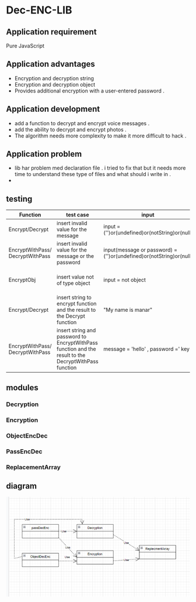 # Dec-ENC-LIB

## Application requirement
Pure JavaScript


## Application advantages
- Encryption and decryption string
- Encryption and decryption object
- Provides additional encryption with a user-entered password .
## Application  development 
- add a  function to decrypt and encrypt voice messages .
- add the ability to decrypt and encrypt photos .
- The algorithm needs more complexity to make it more difficult to hack .
## Application problem 
 - lib har problem med declaration file . i tried to fix that but it needs more time to understand these type of files and what should i write in .
 - 


## testing
 | Function|test case      | input | output |  PASS/FAIL | 
| ----------|------------- | ----- | ------ | ------- |
|  Encrypt/Decrypt| insert invalid value for the message  | input = ('')or(undefined)or(notString)or(null)    |  Error       |    pass     |
|EncryptWithPass/ DecryptWithPass | insert invalid value for the message or the password    |  input(message or password) = ('')or(undefined)or(notString)or(null)   |  Error       |    pass     |
| EncryptObj | insert value not of type object | input = not object  |  Error  (invalid argument )     |    pass     |
|   Encrypt/Decrypt  |insert  string to encrypt function and the result to the Decrypt function     | "My name is manar"  |  My name is manar        |    pass     
|  EncryptWithPass/ DecryptWithPass | insert  string  and password to EncryptWithPass function and the result to the DecryptWithPass function  |  message = 'hello' , password =' key'   | hello     |    pass     |

 ## modules
 ### Decryption

 ### Encryption
 ### ObjectEncDec
 ### PassEncDec
 ### ReplacementArray

## diagram 
![diagram](./diagram.PNG "diagram")